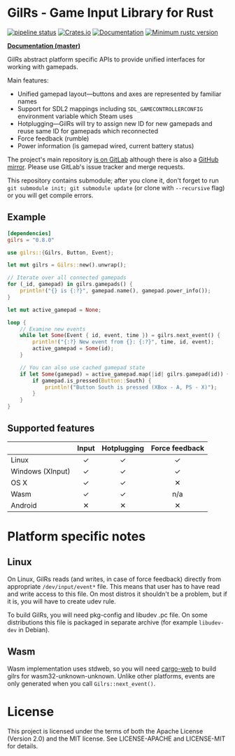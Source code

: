 GilRs - Game Input Library for Rust
===================================

[![pipeline status](https://gitlab.com/gilrs-project/gilrs/badges/master/pipeline.svg)](https://gitlab.com/gilrs-project/gilrs/commits/master)
[![Crates.io](https://img.shields.io/crates/v/gilrs.svg)](https://crates.io/crates/gilrs)
[![Documentation](https://docs.rs/gilrs/badge.svg)](https://docs.rs/gilrs/)
[![Minimum rustc version](https://img.shields.io/badge/rustc-1.40.0+-yellow.svg)](https://gitlab.com/gilrs-project/gilrs)

[**Documentation (master)**](https://gilrs-project.gitlab.io/gilrs/doc/gilrs/)

GilRs abstract platform specific APIs to provide unified interfaces for working with gamepads.

Main features:

- Unified gamepad layout—buttons and axes are represented by familiar names
- Support for SDL2 mappings including `SDL_GAMECONTROLLERCONFIG` environment
  variable which Steam uses
- Hotplugging—GilRs will try to assign new ID for new gamepads and reuse same
  ID for gamepads which reconnected
- Force feedback (rumble)
- Power information (is gamepad wired, current battery status)

The project's main repository [is on GitLab](https://gitlab.com/gilrs-project/gilrs)
although there is also a [GitHub mirror](https://github.com/Arvamer/gilrs).
Please use GitLab's issue tracker and merge requests.

This repository contains submodule; after you clone it, don't forget to run
`git submodule init; git submodule update` (or clone with `--recursive` flag)
or you will get compile errors.

Example
-------

```toml
[dependencies]
gilrs = "0.8.0"
```

```rust
use gilrs::{Gilrs, Button, Event};

let mut gilrs = Gilrs::new().unwrap();

// Iterate over all connected gamepads
for (_id, gamepad) in gilrs.gamepads() {
    println!("{} is {:?}", gamepad.name(), gamepad.power_info());
}

let mut active_gamepad = None;

loop {
    // Examine new events
    while let Some(Event { id, event, time }) = gilrs.next_event() {
        println!("{:?} New event from {}: {:?}", time, id, event);
        active_gamepad = Some(id);
    }

    // You can also use cached gamepad state
    if let Some(gamepad) = active_gamepad.map(|id| gilrs.gamepad(id)) {
        if gamepad.is_pressed(Button::South) {
            println!("Button South is pressed (XBox - A, PS - X)");
        }
    }
}
```

Supported features
------------------

|                  | Input | Hotplugging | Force feedback |
|------------------|:-----:|:-----------:|:--------------:|
| Linux            |   ✓   |      ✓      |        ✓       |
| Windows (XInput) |   ✓   |      ✓      |        ✓       |
| OS X             |   ✓   |      ✓      |        ✕       |
| Wasm             |   ✓   |      ✓      |       n/a      |
| Android          |   ✕   |      ✕      |        ✕       |


Platform specific notes
======================

Linux
-----

On Linux, GilRs reads (and writes, in case of force feedback) directly from appropriate
`/dev/input/event*` file. This means that user has to have read and write access to this file.
On most distros it shouldn't be a problem, but if it is, you will have to create udev rule.

To build GilRs, you will need pkg-config and libudev .pc file. On some
distributions this file is packaged in separate archive (for example `libudev-dev` in Debian).

Wasm
----

Wasm implementation uses stdweb, so you will need
[cargo-web](https://github.com/koute/cargo-web) to build gilrs for
wasm32-unknown-unknown. Unlike other platforms, events are only generated
when you call `Gilrs::next_event()`.

License
=======

This project is licensed under the terms of both the Apache License (Version 2.0) and the MIT
license. See LICENSE-APACHE and LICENSE-MIT for details.
